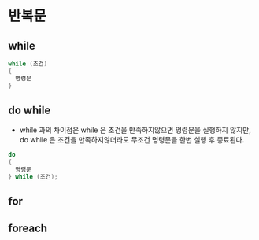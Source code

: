 # 반복문

## while
```C++
while (조건)
{
  명령문
}
```
## do while
- while 과의 차이점은 while 은 조건을 만족하지않으면 명령문을 실행하지 않지만,  
do while 은 조건을 만족하지않더라도 무조건 명령문을 한번 실행 후 종료된다.
```C++
do
{
  명령문
} while (조건);
```
## for

## foreach

##
